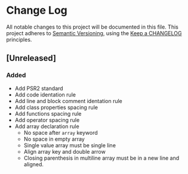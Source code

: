 # Change Log

All notable changes to this project will be documented in this file.
This project adheres to [Semantic Versioning](http://semver.org/),
using the [Keep a CHANGELOG](http://keepachangelog.com) principles.

## [Unreleased]
### Added
  - Add PSR2 standard
  - Add code identation rule
  - Add line and block comment identation rule
  - Add class properties spacing rule
  - Add functions spacing rule
  - Add operator spacing rule
  - Add array declaration rule
    * No space after `array` keyword
    * No space in empty array
    * Single value array must be single line
    * Align array key and double arrow
    * Closing parenthesis in multiline array must be in a new line and aligned.
